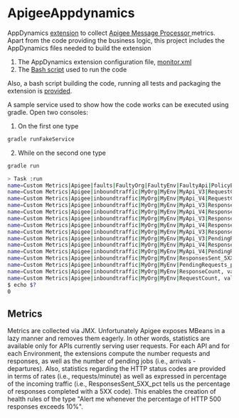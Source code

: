 # ApigeeAppdynamics
AppDynamics [extension](https://docs.appdynamics.com/display/PRO45/Build+a+Monitoring+Extension+Using+Scripts) to collect [Apigee Message Processor ](https://docs.apigee.com/private-cloud/v4.18.01/how-monitor) metrics.
Apart from the code providing the business logic, this project includes the AppDynamics files needed to build the extension
1. The AppDynamics extension configuration file, [monitor.xml](https://github.com/massiccio/ApigeeAppdynamics/blob/master/config/monitor.xml)
2. The [Bash script]() used to run the code

Also, a bash script building the code, running all tests and packaging the extension is [provided](https://github.com/massiccio/ApigeeAppdynamics/blob/master/buildExtension.sh).

A sample service used to show how the code works can be executed using gradle. Open two consoles:
1. On the first one type
```bash
gradle runFakeService
```
2. While on the second one type
```bash
gradle run

> Task :run
name=Custom Metrics|Apigee|faults|FaultyOrg|FaultyEnv|FaultyApi|PolicyErrors, value=1
name=Custom Metrics|Apigee|inboundtraffic|MyOrg|MyEnv|MyApi_V3|RequestCount, value=2
name=Custom Metrics|Apigee|inboundtraffic|MyOrg|MyEnv|MyApi_V4|RequestCount, value=3
name=Custom Metrics|Apigee|inboundtraffic|MyOrg|MyEnv|MyApi_V3|ResponseCount, value=4
name=Custom Metrics|Apigee|inboundtraffic|MyOrg|MyEnv|MyApi_V4|ResponseCount, value=5
name=Custom Metrics|Apigee|inboundtraffic|MyOrg|MyEnv|MyApi_V3|ResponsesSent_5XX, value=6
name=Custom Metrics|Apigee|inboundtraffic|MyOrg|MyEnv|MyApi_V4|ResponsesSent_5XX, value=7
name=Custom Metrics|Apigee|inboundtraffic|MyOrg|MyEnv|MyApi_V3|ResponsesSent_5XX_pct, value=150
name=Custom Metrics|Apigee|inboundtraffic|MyOrg|MyEnv|MyApi_V3|PendingRequests_pct,  value=0
name=Custom Metrics|Apigee|inboundtraffic|MyOrg|MyEnv|MyApi_V4|ResponsesSent_5XX_pct, value=140
name=Custom Metrics|Apigee|inboundtraffic|MyOrg|MyEnv|MyApi_V4|PendingRequests_pct,  value=0
name=Custom Metrics|Apigee|inboundtraffic|MyOrg|MyEnv|ResponsesSent_5XX_pct, value=144
name=Custom Metrics|Apigee|inboundtraffic|MyOrg|MyEnv|PendingRequests_pct,  value=0
name=Custom Metrics|Apigee|inboundtraffic|MyOrg|MyEnv|ResponseCount, value=9
name=Custom Metrics|Apigee|inboundtraffic|MyOrg|MyEnv|RequestCount, value=5
$ echo $?
0
```

## Metrics

Metrics are collected via JMX. Unfortunately Apigee exposes MBeans in a lazy manner and removes them eagerly.
In other words, statistics are available only for APIs currently serving user requests.
For each API and for each Environment, the extensions compute the number requests and responses, as well as the number of pending jobs (i.e., arrivals - departures).
Also, statistics regarding the HTTP status codes are provided in terms of rates (i.e., requests/minute) as well as expressed in percentage of the incoming traffic (i.e., ResponsesSent_5XX_pct tells us the percentage of responses completed with a 5XX code).
This enables the creation of health rules of the type "Alert me whenever the percentage of HTTP 500 responses exceeds 10%".
